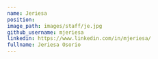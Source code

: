 ```yaml
---
name: Jeriesa
position:
image_path: images/staff/je.jpg
github_username: mjeriesa
linkedin: https://www.linkedin.com/in/mjeriesa/
fullname: Jeriesa Osorio
---
```

